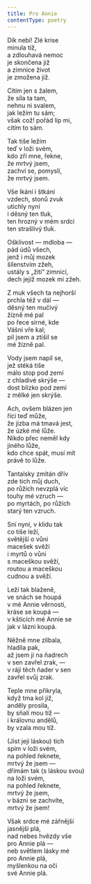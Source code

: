 ```yaml
---
title: Pro Annie
contentType: poetry
---
```


<section>

Dík nebi! Zlé krise  
minula tíž,  
a zdlouhavá nemoc  
je skončena již  
a zimnice život  
je zmožena již.

</section>

<section>

Cítím jen s žalem,  
že síla ta tam,  
nehnu ni svalem,  
jak ležím tu sám;  
však což! pořád líp mi,  
cítím to sám.

</section>

<section>

Tak tiše ležím  
teď v loži svém,  
kdo zří mne, řekne,  
že mrtvý jsem,  
zachví se, pomyslí,  
že mrtvý jsem.

</section>

<section>

Vše lkání i štkání  
vzdech, stonů zvuk  
utichly nyní  
i děsný ten tluk,  
ten hrozný v mém srdci  
ten strašlivý tluk.

</section>

<section>

Ošklivost — mdloba —  
pád údů všech,  
jenž i můj mozek  
šílenstvím zžeh,  
ustály s „žití“ zimnicí,  
dech jejíž mozek mi zžeh.

</section>

<section>

Z muk všech ta nejhorší  
prchla též v dál —  
děsný ten mučivý  
žízně mé pal  
po řece sírné, kde  
Vášní vře kal;  
pil jsem a ztišil se  
mé žízně pal.

</section>

<section>

Vody jsem napil se,  
jež stéká tiše  
málo stop pod zemí  
z chladivé skrýše —  
dost blízko pod zemí  
z mělké jen skrýše.

</section>

<section>

Ach, ovšem blázen jen  
říci teď může,  
že jizba má tmavá jest,  
že úzké mé lůže.  
Nikdo přec neměl kdy  
jiného lůže,  
kdo chce spát, musí mít  
právě to lůže.

</section>

<section>

Tantalsky zmítán dřív  
zde tich můj duch,  
po růžích nevzplá víc  
touhy mé vzruch —  
po myrtách, po růžích  
starý ten vzruch.

</section>

<section>

Sní nyní, v klidu tak  
co tiše leží,  
světější o vůni  
macešek svěží  
i myrtů o vůni  
s maceškou svěží,  
routou a maceškou  
cudnou a svěží.

</section>

<section>

Leží tak blaženě,  
ve snách se houpá  
v mé Annie věrnosti,  
kráse se koupá —  
v kšticích mé Annie se  
jak v lázni koupá.

</section>

<section>

Něžně mne zlíbala,  
hladila pak,  
až jsem jí na ňadrech  
v sen zavřel zrak, —  
v ráji těch ňader v sen  
zavřel svůj zrak.

</section>

<section>

Teple mne přikryla,  
když tma kol již,  
anděly prosila,  
by sňali mou tíž —  
i královnu andělů,  
by vzala mou tíž.

</section>

<section>

(Jist její láskou) tich  
spím v loži svém,  
na pohled řeknete,  
mrtvý že jsem —  
dřímám tak (s láskou svou)  
na loži svém,  
na pohled řeknete,  
mrtvý že jsem,  
v bázni se zachvíte,  
mrtvý že jsem!

</section>

<section>

Však srdce mé zářnější  
jasnější plá,  
nad nebes hvězdy vše  
pro Annie plá —  
neb světlem lásky mé  
pro Annie plá,  
myšlenkou na oči  
své Annie plá.

</section>
